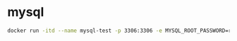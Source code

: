 # mysql

```sh
docker run -itd --name mysql-test -p 3306:3306 -e MYSQL_ROOT_PASSWORD=root mysql:5.7
```